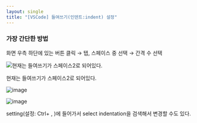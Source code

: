 ```yaml
---
layout: single
title: "[VSCode] 들여쓰기(인덴트:indent) 설정"
---
```


### 가장 간단한 방법

화면 우측 하단에 있는 버튼 클릭 → 탭, 스페이스 중 선택 → 간격 수 선택

![현재는 들여쓰기가 스페이스2로 되어있다.](https://user-images.githubusercontent.com/58998646/141293104-6524ae09-ec9a-4118-87a2-e7d0dfc4cc0e.png)

현재는 들여쓰기가 스페이스2로 되어있다.

![image](https://user-images.githubusercontent.com/58998646/141294496-dce6e70e-2b77-46fe-84dd-8d1d8f5078fb.png)

![image](https://user-images.githubusercontent.com/58998646/141294528-71b38480-dea5-40d3-a1aa-8ed8acce89fd.png)

setting(설정: Ctrl+ , )에 들어가서 select indentation을 검색해서 변경할 수도 있다.